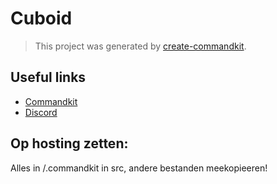 # Cuboid

> This project was generated by [create-commandkit](https://npmjs.com/package/create-commandkit).


## Useful links

-   [Commandkit](https://commandkit.dev)
-   [Discord](https://discord.gg/8Fmk6RCEKj)


## Op hosting zetten:
Alles in /.commandkit in src, andere bestanden meekopieeren!